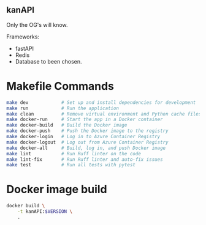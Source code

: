 ## kanAPI

Only the OG's will know.

Frameworks:

- fastAPI
- Redis
- Database to been chosen.

# Makefile Commands

```bash
make dev            # Set up and install dependencies for development
make run            # Run the application
make clean          # Remove virtual environment and Python cache files
make docker-run     # Start the app in a Docker container
make docker-build   # Build the Docker image
make docker-push    # Push the Docker image to the registry
make docker-login   # Log in to Azure Container Registry
make docker-logout  # Log out from Azure Container Registry
make docker-all     # Build, log in, and push Docker image
make lint           # Run Ruff linter on the code
make lint-fix       # Run Ruff linter and auto-fix issues
make test           # Run all tests with pytest
```

# Docker image build

```bash
docker build \
    -t kanAPI:$VERSION \
    .
```
